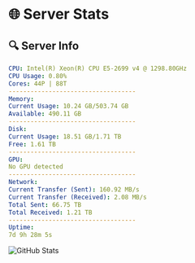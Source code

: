 # 🌐 Server Stats
## 🔍 Server Info
```yaml
CPU: Intel(R) Xeon(R) CPU E5-2699 v4 @ 1298.80GHz
CPU Usage: 0.80%
Cores: 44P | 88T
-----------------------------------
Memory:
Current Usage: 10.24 GB/503.74 GB
Available: 490.11 GB
-----------------------------------
Disk:
Current Usage: 18.51 GB/1.71 TB
Free: 1.61 TB
-----------------------------------
GPU:
No GPU detected
-----------------------------------
Network:
Current Transfer (Sent): 160.92 MB/s
Current Transfer (Received): 2.08 MB/s
Total Sent: 66.75 TB
Total Received: 1.21 TB
-----------------------------------
Uptime:
7d 9h 28m 5s
```
![GitHub Stats](https://img.shields.io/badge/Updated-2025-02-15_08:11:23-blue)